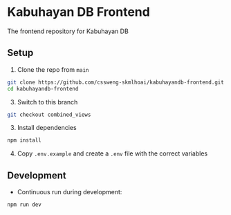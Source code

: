 # Kabuhayan DB Frontend

The frontend repository for Kabuhayan DB

## Setup

1. Clone the repo from `main`

```bash
git clone https://github.com/cssweng-skmlhoai/kabuhayandb-frontend.git
cd kabuhayandb-frontend
```

3. Switch to this branch

```bash
git checkout combined_views
```

3. Install dependencies

```bash
npm install
```

4. Copy `.env.example` and create a `.env` file with the correct variables

## Development

- Continuous run during development:

```bash
npm run dev
```
